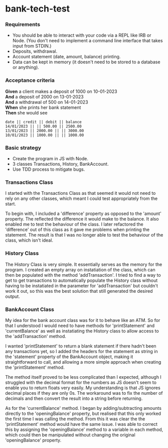 # bank-tech-test

### Requirements

- You should be able to interact with your code via a REPL like IRB or Node. (You don't need to implement a command line interface that takes input from STDIN.)
- Deposits, withdrawal.
- Account statement (date, amount, balance) printing.
- Data can be kept in memory (it doesn't need to be stored to a database or anything).

### Acceptance criteria

**Given** a client makes a deposit of 1000 on 10-01-2023  
**And** a deposit of 2000 on 13-01-2023  
**And** a withdrawal of 500 on 14-01-2023  
**When** she prints her bank statement  
**Then** she would see

```
date || credit || debit || balance
14/01/2023 || || 500.00 || 2500.00
13/01/2023 || 2000.00 || || 3000.00
10/01/2023 || 1000.00 || || 1000.00
```

### Basic strategy

- Create the program in JS with Node.
- 3 classes Transactions, History, BankAccount.
- Use TDD process to mitigate bugs.

### Transactions Class
I started with the Transactions Class as that seemed it would not need to rely on any other classes, which meant I could test appropriately from the start.

To begin with, I included a 'difference' property as opposed to the 'amount' property. The reflected the difference it would make to the balance. It also enabled me to test the behaviour of the class.  I later refactored the 'difference' out of this class as it gave me problems when printing the statement. The result is that I was no longer able to test the behaviour of the class, which isn't ideal.

### History Class
The History Class is very simple. It essentially serves as the memory for the program. I created an empty array on instatiation of the class, which can then be populated with the method 'addTransaction'. I tried to find a way to get to get transactions to automatically populate the History class without having to be instatiated in the parameter for 'addTransaction' but couldn't work it out, so this was the best solution that still generated the desired output.

### BankAccount Class
My idea for the bank account class was for it to behave like an ATM. So for that I understood I would need to have methods for 'printStatement' and 'currentBalance' as well as instatiating the History class to allow access to the 'addTransaction' method.

I wanted 'printStatement' to return a blank statement if there hadn't been any transactions yet, so I added the headers for the statement as string in the 'statement' property of the BankAccount object, making it straightforward to call, and allowing a more simple approach when creating the 'printStatement' method. 

The method itself proved to be less complicated than I expected, although I struggled with the decimal format for the numbers as JS doesn't seem to enable you to return floats very easily. My understanding is that JS ignores decimal places if they are only 0s. The workaround was to fix the number of decimals and then convert the result into a string before returning.

As for the 'currentBalance' method. I began by adding/subtracting amounts directly to the 'openingBalance' property, but realised that this only worked the first time I was calling the method. From this it was clear the the 'printStatement' method would have the same issue. I was able to correct this by assigning the 'openingBalance' method to a variable in each method, which could then be manipulated without changing the original 'openingBalance' property.